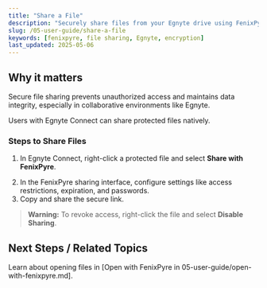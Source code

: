 ```yaml
---
title: "Share a File"
description: "Securely share files from your Egnyte drive using FenixPyre."
slug: /05-user-guide/share-a-file
keywords: [fenixpyre, file sharing, Egnyte, encryption]
last_updated: 2025-05-06
---
```


## Why it matters
Secure file sharing prevents unauthorized access and maintains data integrity, especially in collaborative environments like Egnyte.

Users with Egnyte Connect can share protected files natively.

### Steps to Share Files
1. In Egnyte Connect, right-click a protected file and select **Share with FenixPyre**.

<!-- IMG:     ./media/05-user-guide/share-a-file/right-click-screenshot.png | Alt: Share option in Egnyte -->

2. In the FenixPyre sharing interface, configure settings like access restrictions, expiration, and passwords.
3. Copy and share the secure link.

> **Warning:** To revoke access, right-click the file and select **Disable Sharing**.

## Next Steps / Related Topics  
Learn about opening files in [Open with FenixPyre in 05-user-guide/open-with-fenixpyre.md].
